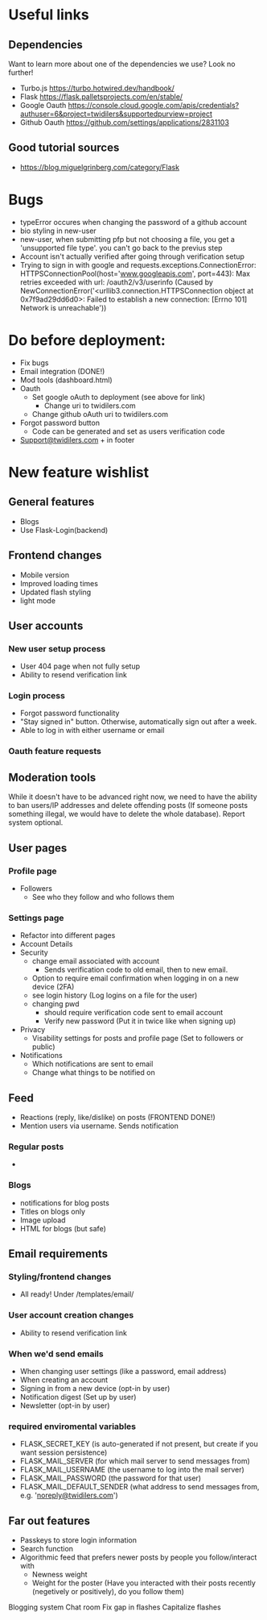 # Useful links
## Dependencies
Want to learn more about one of the dependencies we use? Look no further!
* Turbo.js https://turbo.hotwired.dev/handbook/
* Flask https://flask.palletsprojects.com/en/stable/
* Google Oauth https://console.cloud.google.com/apis/credentials?authuser=6&project=twidilers&supportedpurview=project 
* Github Oauth https://github.com/settings/applications/2831103 

## Good tutorial sources
* https://blog.miguelgrinberg.com/category/Flask


# Bugs
* typeError occures when changing the password of a github account
* bio styling in new-user
* new-user, when submitting pfp but not choosing a file, you get a 'unsupported file type'. you can't go back to the previus step
* Account isn't actually verified after going through verification setup
* Trying to sign in with google and requests.exceptions.ConnectionError: HTTPSConnectionPool(host='www.googleapis.com', port=443): Max retries exceeded with url: /oauth2/v3/userinfo (Caused by NewConnectionError('<urllib3.connection.HTTPSConnection object at 0x7f9ad29dd6d0>: Failed to establish a new connection: [Errno 101] Network is unreachable'))


# Do before deployment:
* Fix bugs 
* Email integration (DONE!)
* Mod tools (dashboard.html)
* Oauth
    * Set google oAuth to deployment (see above for link)
        * Change uri to twidilers.com
    * Change github oAuth uri to twidilers.com
* Forgot password button
    * Code can be generated and set as users verification code
* Support@twidilers.com + in footer


# New feature wishlist
## General features
* Blogs
* Use Flask-Login(backend)


## Frontend changes
* Mobile version
* Improved loading times
* Updated flash styling
* light mode


## User accounts
### New user setup process
* User 404 page when not fully setup
* Ability to resend verification link
### Login process
* Forgot password functionality
* "Stay signed in" button. Otherwise, automatically sign out after a week.
* Able to log in with either username or email
### Oauth feature requests


## Moderation tools
While it doesn't have to be advanced right now, we need to have the ability to ban users/IP addresses and delete offending posts (If someone posts something illegal, we would have to delete the whole database). Report system optional.


## User pages
### Profile page
* Followers
    * See who they follow and who follows them
### Settings page
* Refactor into different pages
* Account Details
* Security
    * change email associated with account
        * Sends verification code to old email, then to new email.
    * Option to require email confirmation when logging in on a new device (2FA)
    * see login history (Log logins on a file for the user)
    * changing pwd 
        * should require verification code sent to email account
        * Verify new password (Put it in twice like when signing up)
* Privacy
    * Visability settings for posts and profile page (Set to followers or public)
* Notifications
    * Which notifications are sent to email
    * Change what things to be notified on


## Feed
* Reactions (reply, like/dislike) on posts (FRONTEND DONE!)
* Mention users via username. Sends notification
### Regular posts
* 
### Blogs
* notifications for blog posts
* Titles on blogs only
* Image upload
* HTML for blogs (but safe)



## Email requirements
### Styling/frontend changes
* All ready! Under /templates/email/
### User account creation changes
* Ability to resend verification link
### When we'd send emails
* When changing user settings (like a password, email address)
* When creating an account
* Signing in from a new device (opt-in by user)
* Notification digest (Set up by user)
* Newsletter (opt-in by user)
### required enviromental variables
* FLASK_SECRET_KEY (is auto-generated if not present, but create if you want session persistence)
* FLASK_MAIL_SERVER (for which mail server to send messages from)
* FLASK_MAIL_USERNAME (the username to log into the mail server)
* FLASK_MAIL_PASSWORD (the password for that user)
* FLASK_MAIL_DEFAULT_SENDER (what address to send messages from, e.g. 'noreply@twidilers.com')


## Far out features
* Passkeys to store login information
* Search function
* Algorithmic feed that prefers newer posts by people you follow/interact with
    * Newness weight
    * Weight for the poster (Have you interacted with their posts recently (negetively or positively), do you follow them)

Blogging system
Chat room
Fix gap in flashes
Capitalize flashes